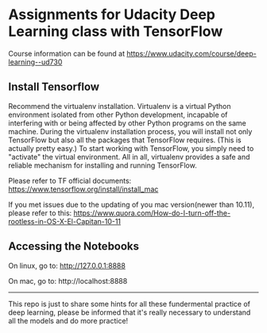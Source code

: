 Assignments for Udacity Deep Learning class with TensorFlow
===========================================================

Course information can be found at https://www.udacity.com/course/deep-learning--ud730


Install Tensorflow
-----------------------
Recommend the virtualenv installation. Virtualenv is a virtual Python environment isolated from other Python development, incapable of interfering with or being affected by other Python programs on the same machine. During the virtualenv installation process, you will install not only TensorFlow but also all the packages that TensorFlow requires. (This is actually pretty easy.) To start working with TensorFlow, you simply need to "activate" the virtual environment. All in all, virtualenv provides a safe and reliable mechanism for installing and running TensorFlow.

Please refer to TF official documents: https://www.tensorflow.org/install/install_mac

If you met issues due to the updating of you mac version(newer than 10.11), please refer to this: https://www.quora.com/How-do-I-turn-off-the-rootless-in-OS-X-El-Capitan-10-11

    
    
Accessing the Notebooks
-----------------------

On linux, go to: http://127.0.0.1:8888

On mac, go to: http://localhost:8888


-----------------------

This repo is just to share some hints for all these fundermental practice of deep learning, please be informed that it's really necessary to understand all the models and do more practice!



